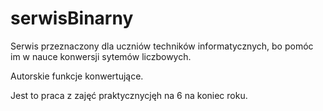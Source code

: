 # serwisBinarny

Serwis przeznaczony dla uczniów techników informatycznych, bo pomóc im w nauce konwersji sytemów liczbowych.

Autorskie funkcje konwertujące.


Jest to praca z zajęć praktycznycjęh na 6 na koniec roku.
